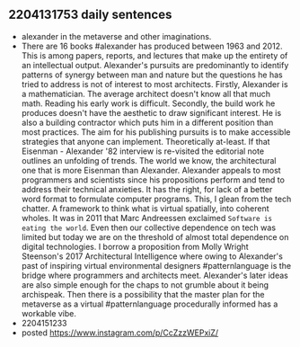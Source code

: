 ## 2204131753 daily sentences
* alexander in the metaverse and other imaginations.
* There are 16 books #alexander has produced between 1963 and 2012. 
This is among papers, reports, and lectures that make up the entirety of an intellectual output.
Alexander's pursuits are predominantly to identify patterns of synergy between man and nature but the questions he has tried to address is not of interest to most architects.
Firstly, Alexander is a mathematician.
The average architect doesn't know all that much math.
Reading his early work is difficult.
Secondly, the build work he produces doesn't have the aesthetic to draw significant interest.
He is also a building contractor which puts him in a different position than most practices.
The aim for his publishing pursuits is to make accessible strategies that anyone can implement. 
Theoretically at-least.
If that Eisenman - Alexander '82 interview is re-visited the editorial note outlines an unfolding of trends.
The world we know, the architectural one that is more Eisenman than Alexander.
Alexander appeals to most programmers and scientists since his propositions perform and tend to address their technical anxieties.
It has the right, for lack of a better word format to formulate computer programs.
This, I glean from the tech chatter.
A framework to think what is virtual spatially, into coherent wholes.
It was in 2011 that Marc Andreessen exclaimed `Software is eating the world`.
Even then our collective dependence on tech was limited but today we are on the threshold of almost total dependence on digital technologies.
I borrow a proposition from Molly Wright Steenson's 2017 Architectural Intelligence where owing to Alexander's past of inspiring virtual environmental designers #patternlanguage is the bridge where programmers and architects meet.
Alexander's later ideas are also simple enough for the chaps to not grumble about it being archispeak.
Then there is a possibility that the master plan for the metaverse as a virtual #patternlanguage procedurally informed has a workable vibe.
* 2204151233
* posted https://www.instagram.com/p/CcZzzWEPxiZ/
